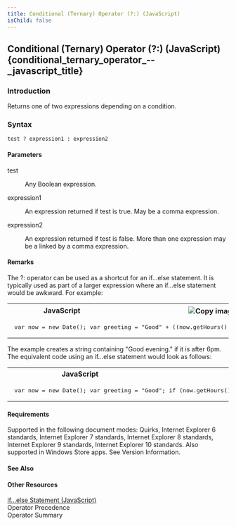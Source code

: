 ```yaml
---
title: Conditional (Ternary) Operator (?:) (JavaScript)
isChild: false
---
```


## Conditional (Ternary) Operator (?:) (JavaScript) {conditional_ternary_operator_--_javascript_title}

### Introduction 

 Returns one of two expressions depending on a condition.

### Syntax 

```
test ? expression1 : expression2
```

#### Parameters 

<div id="sectionSection0" class="section" name="collapseableSection" style="" expanded="true">
  <dl class="authored">
    <dt>
      <span class="parameter" sdata="paramReference" xmlns:util="util">test</span>
    </dt>
    <dd>
      <p xmlns:util="util">
        Any Boolean expression.
      </p>
    </dd>
    <dt>
      <span class="parameter" sdata="paramReference" xmlns:util="util">expression1</span>
    </dt>
    <dd>
      <p xmlns:util="util">
        An expression returned if <span class="parameter" sdata="paramReference">test</span> is <span sdata="langKeyword" value="true"><span class="keyword">true</span></span>. May be a comma
        expression.
      </p>
    </dd>
    <dt>
      <span class="parameter" sdata="paramReference" xmlns:util="util">expression2</span>
    </dt>
    <dd>
      <p xmlns:util="util">
        An expression returned if <span class="parameter" sdata="paramReference">test</span> is <span sdata="langKeyword" value="false"><span class="keyword">false</span></span>. More than one
        expression may be a linked by a comma expression.
      </p>
    </dd>
  </dl>
</div>

#### Remarks 

<div id="languageReferenceRemarksSection" class="section" name="collapseableSection" style="">
  <p xmlns:util="util">
    The <span sdata="langKeyword" value="?:"><span class="keyword">?:</span></span> operator can be used as a shortcut for an <span sdata="langKeyword" value="if...else"><span class=
    "keyword">if...else</span></span> statement. It is typically used as part of a larger expression where an <span sdata="langKeyword" value="if...else"><span class="keyword">if...else</span></span>
    statement would be awkward. For example:
  </p>
  <div class="code">
    <table width="100%" cellspacing="0" cellpadding="0">
      <tr>
        <th>
          JavaScript&nbsp;
        </th>
        <th>
          <span class="copyCode" onclick="CopyCode(this)" onkeypress="CopyCode_CheckKey(this, event)" onmouseover="ChangeCopyCodeIcon(this)" onmouseout="ChangeCopyCodeIcon(this)" tabindex=
          "0"><img class="copyCodeImage" name="ccImage" align="absmiddle" alt="Copy image" title="Copy image" src="../icons/copycode.gif" />Copy Code</span>
        </th>
      </tr>
      <tr>
        <td colspan="2">
          <pre>
 var now = new Date(); var greeting = "Good" + ((now.getHours() &gt; 17) <span class="label">?</span> " evening." <span class="label">:</span> " day."); 
</pre>
        </td>
      </tr>
    </table>
  </div>
  <p xmlns:util="util">
    The example creates a string containing "Good evening." if it is after 6pm. The equivalent code using an <span sdata="langKeyword" value="if...else"><span class="keyword">if...else</span></span>
    statement would look as follows:
  </p>
  <div class="code">
    <table width="100%" cellspacing="0" cellpadding="0">
      <tr>
        <th>
          JavaScript&nbsp;
        </th>
        <th>
          <span class="copyCode" onclick="CopyCode(this)" onkeypress="CopyCode_CheckKey(this, event)" onmouseover="ChangeCopyCodeIcon(this)" onmouseout="ChangeCopyCodeIcon(this)" tabindex=
          "0"><img class="copyCodeImage" name="ccImage" align="absmiddle" alt="Copy image" title="Copy image" src="../icons/copycode.gif" />Copy Code</span>
        </th>
      </tr>
      <tr>
        <td colspan="2">
          <pre>
 var now = new Date(); var greeting = "Good"; if (now.getHours() &gt; 17)    greeting += " evening."; else    greeting += " day."; 
</pre>
        </td>
      </tr>
    </table>
  </div>
</div>

#### Requirements 

<div id="requirementsTitleSection" class="section" name="collapseableSection" style="">
  <p xmlns:util="util"></p>
  <p>
    Supported in the following document modes: Quirks, Internet Explorer 6 standards, Internet Explorer 7 standards, Internet Explorer 8 standards, Internet Explorer 9 standards, Internet Explorer 10
    standards. Also supported in Windows Store apps. See Version Information.
  </p>
</div>

#### See Also 

<div id="seeAlsoSection" class="section" name="collapseableSection" style="">
  <h4 class="subHeading">
    Other Resources
  </h4>
  <div class="seeAlsoStyle">
    <span sdata="link" xmlns:util="util"><a href="dfbe86e8-9c1e-4ef5-bb9c-7d1db7ce2506.htm">if...else Statement (JavaScript)</a></span>
  </div>
  <div class="seeAlsoStyle">
    <span sdata="link" xmlns:util="util">Operator Precedence</span>
  </div>
  <div class="seeAlsoStyle">
    <span sdata="link" xmlns:util="util">Operator Summary</span>
  </div>
</div>

